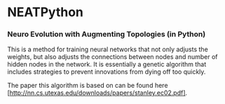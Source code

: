 # NEATPython
### Neuro Evolution with Augmenting Topologies (in Python)

This is a method for training neural networks that not only adjusts the weights, 
but also adjusts the connections between nodes and number of hidden nodes in the 
network. It is essentially a genetic algorithm that includes strategies to prevent
innovations from dying off too quickly.

The paper this algorithm is based on can be found here [http://nn.cs.utexas.edu/downloads/papers/stanley.ec02.pdf].
